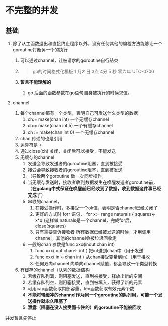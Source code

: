 # 不完整的并发

## 基础

1. 除了从主函数退出和直接终止程序以外，没有任何其他的编程方法能够让一个goroutine打断另一个的执行

    1. 可以通过channel，让被请求的goroutine自行结束

    2. > go的时间格式化模板 1 月2 日 3点 4分 5 秒 零六年 UTC-0700

    3. **暂且不能理解的**

        1. go 后面的函数参数在go语句自身被执行的时候求值。

2. channel

    1. 每个channel都有一个类型，表明自己可发送什么类型的数据
        1. ch:= make(chan int)       一个无缓存channel
        2. ch:= make(chan int 5)    一个有缓存channel
        3. ch := make(chan int 0)   一个无缓存channel
    2. chan 传递的也是引用
    3. 运算符是 <-
    4. 通过close(ch) 关闭，关闭后可以接受，不能发送
    5. 无缓存的channel
        1. 发送会导致发送者的goroutine阻塞，直到被接受
        2. 接受会导致接收者的goroutine阻塞，直到被发送
        3. （导致两个goroutine 做一次同步操作，
        4. 当无缓存发送时，接收者收到数据发生在唤醒发送者goroutine前，（**在golang中式保证在唤醒前已经收到了数据，收到数据这件事已经完成了**）
        5. 串联的channel，
            1. 在接受操作时，多接受一个ok值，表明是否channel已经关闭了
            2. 更好的方式时 forr 语句， for x:= range naturals { squares<- x*x  }这样做 naturals是一个channel，完成for后，close(squares)
            3. 只有需要告诉接收者 所有数据已经被发送的时候，才用调用channel。其他的channel会被垃圾回收走
        6. 一般的chan 参数是func xxx(inout chan int)
            1. func xxx( out chan<-  int ) 把int送到chan中（用于发送
            2. func xxx( in <-chan int ) 从chan接受变量到in）（用于接收
            3. 任何双向channel 向单向channel赋值，都会导致一个类型转换
    6. 有缓存的channel（队列的数据结构
        1. 若缓存队列满，则阻塞发送，直到被接受，释放出新的空间
        2. 若缓存队列空，则阻塞接受，直到被填入，获得了新的元素
        3. 可用cap函数获取内部容量，len函数获取有效元素个数
        4. **不能将带缓冲的channel作为同一个goroutine的队列用，可能一个发送操作就永久阻塞了**
        5. **泄露（阻塞在没人接受而卡住的）的goroutine不能被回收**

并发暂且先停止
